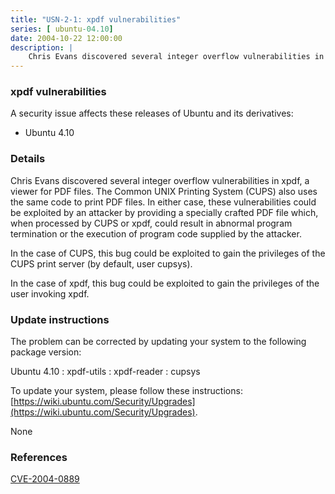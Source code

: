```yaml
---
title: "USN-2-1: xpdf vulnerabilities"
series: [ ubuntu-04.10]
date: 2004-10-22 12:00:00
description: |
    Chris Evans discovered several integer overflow vulnerabilities in xpdf, a viewer for PDF files.  The Common UNIX Printing System (CUPS) also uses the same code to print PDF files.  In either case, these vulnerabilities could be exploited by an attacker by providing a specially crafted PDF file which, when processed by CUPS or xpdf, could result in abnormal program termination or the execution of program code supplied by the attacker.
--- 
```

 
### xpdf vulnerabilities

A security issue affects these releases of Ubuntu and its derivatives:

* Ubuntu 4.10

### Details

Chris Evans discovered several integer overflow vulnerabilities in xpdf, a viewer for PDF files. The Common UNIX Printing System (CUPS) also uses the same code to print PDF files. In either case, these vulnerabilities could be exploited by an attacker by providing a specially crafted PDF file which, when processed by CUPS or xpdf, could result in abnormal program termination or the execution of program code supplied by the attacker.

In the case of CUPS, this bug could be exploited to gain the privileges of the CUPS print server (by default, user cupsys).

In the case of xpdf, this bug could be exploited to gain the privileges of the user invoking xpdf.

### Update instructions

The problem can be corrected by updating your system to the following package version:

Ubuntu 4.10
 : xpdf-utils 
 : xpdf-reader 
 : cupsys 

To update your system, please follow these instructions: [https://wiki.ubuntu.com/Security/Upgrades](https://wiki.ubuntu.com/Security/Upgrades).

None

### References

 [CVE-2004-0889](http://people.ubuntu.com/~ubuntu-security/cve/CVE-2004-0889)
 
